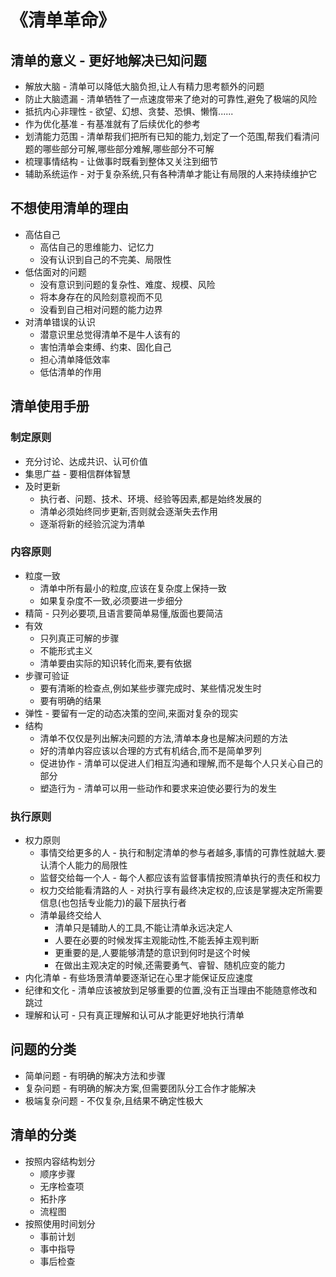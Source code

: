 # 《清单革命》

## 清单的意义 - 更好地解决已知问题
- 解放大脑 - 清单可以降低大脑负担,让人有精力思考额外的问题
- 防止大脑遗漏 - 清单牺牲了一点速度带来了绝对的可靠性,避免了极端的风险
- 抵抗内心非理性 - 欲望、幻想、贪婪、恐惧、懒惰......
- 作为优化基准 - 有基准就有了后续优化的参考
- 划清能力范围 - 清单帮我们把所有已知的能力,划定了一个范围,帮我们看清问题的哪些部分可解,哪些部分难解,哪些部分不可解
- 梳理事情结构 - 让做事时既看到整体又关注到细节
- 辅助系统运作 - 对于复杂系统,只有各种清单才能让有局限的人来持续维护它
## 不想使用清单的理由
- 高估自己
  - 高估自己的思维能力、记忆力
  - 没有认识到自己的不完美、局限性
- 低估面对的问题
  - 没有意识到问题的复杂性、难度、规模、风险
  - 将本身存在的风险刻意视而不见
  - 没看到自己相对问题的能力边界
- 对清单错误的认识
  - 潜意识里总觉得清单不是牛人该有的
  - 害怕清单会束缚、约束、固化自己
  - 担心清单降低效率
  - 低估清单的作用
## 清单使用手册
### 制定原则
- 充分讨论、达成共识、认可价值
- 集思广益 - 要相信群体智慧
- 及时更新
  - 执行者、问题、技术、环境、经验等因素,都是始终发展的
  - 清单必须始终同步更新,否则就会逐渐失去作用
  - 逐渐将新的经验沉淀为清单
### 内容原则
- 粒度一致
  - 清单中所有最小的粒度,应该在复杂度上保持一致
  - 如果复杂度不一致,必须要进一步细分
- 精简 - 只列必要项,且语言要简单易懂,版面也要简洁
- 有效
  - 只列真正可解的步骤
  - 不能形式主义
  - 清单要由实际的知识转化而来,要有依据
- 步骤可验证
  - 要有清晰的检查点,例如某些步骤完成时、某些情况发生时
  - 要有明确的结果
- 弹性 - 要留有一定的动态决策的空间,来面对复杂的现实
- 结构
  - 清单不仅仅是列出解决问题的方法,清单本身也是解决问题的方法
  - 好的清单内容应该以合理的方式有机结合,而不是简单罗列
  - 促进协作 - 清单可以促进人们相互沟通和理解,而不是每个人只关心自己的部分
  - 塑造行为 - 清单可以用一些动作和要求来迫使必要行为的发生
### 执行原则
- 权力原则
  - 事情交给更多的人 - 执行和制定清单的参与者越多,事情的可靠性就越大.要认清个人能力的局限性
  - 监督交给每一个人 - 每个人都应该有监督事情按照清单执行的责任和权力
  - 权力交给能看清路的人 - 对执行享有最终决定权的,应该是掌握决定所需要信息(也包括专业能力)的最下层执行者
  - 清单最终交给人
    - 清单只是辅助人的工具,不能让清单永远决定人
    - 人要在必要的时候发挥主观能动性,不能丢掉主观判断
    - 更重要的是,人要能够清楚的意识到何时是这个时候
    - 在做出主观决定的时候,还需要勇气、睿智、随机应变的能力
- 内化清单 - 有些场景清单要逐渐记在心里才能保证反应速度
- 纪律和文化 - 清单应该被放到足够重要的位置,没有正当理由不能随意修改和跳过
- 理解和认可 - 只有真正理解和认可从才能更好地执行清单
## 问题的分类
- 简单问题 - 有明确的解决方法和步骤
- 复杂问题 - 有明确的解决方案,但需要团队分工合作才能解决
- 极端复杂问题 - 不仅复杂,且结果不确定性极大
## 清单的分类
- 按照内容结构划分
  - 顺序步骤
  - 无序检查项
  - 拓扑序
  - 流程图
- 按照使用时间划分
  - 事前计划
  - 事中指导
  - 事后检查
